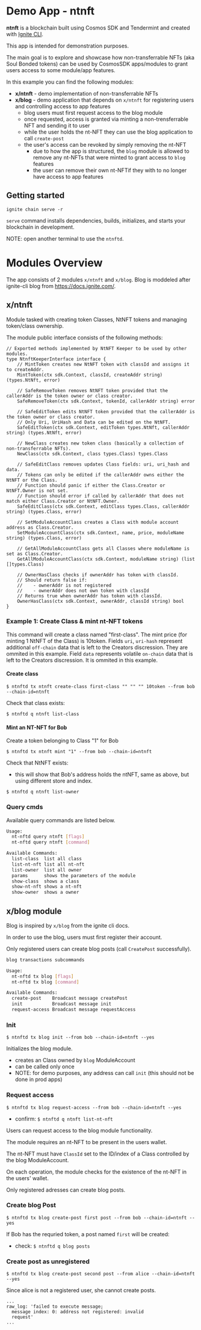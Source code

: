 # Demo App - ntnft
**ntnft** is a blockchain built using Cosmos SDK and Tendermint and created with [Ignite CLI](https://ignite.com/cli).

This app is intended for demonstration purposes.

The main goal is to explore and showcase how non-transferrable NFTs (aka Soul Bonded tokens) can be used by CosmosSDK apps/modules to grant users access to some module/app features.

In this example you can find the following modules:
* **x/ntnft** - demo implementation of non-transferrable NFTs
* **x/blog** - demo application that depends on `x/ntnft` for registering users and controlling access to app features
  * blog users must first request access to the blog module
  * once requested, access is granted via minting a non-trensferrable NFT and sending it to user
  * while the user holds the nt-NFT they can use the blog application to call `create-post`
  * the user's access can be revoked by simply removing the nt-NFT
    * due to how the app is structured, the `blog` module is allowed to remove any nt-NFTs that were minted to grant access to `blog` features
    * the user can remove their own nt-NFTif they with to no longer have access to app features
## Getting started

```
ignite chain serve -r
```

`serve` command installs dependencies, builds, initializes, and starts your blockchain in development.

NOTE: open another terminal to use the `ntnftd`.

# Modules Overview
The app consists of 2 modules `x/ntnft` and `x/blog`. Blog is moddeled after ignite-cli blog from https://docs.ignite.com/.

## x/ntnft
Module tasked with creating token Classes, NtNFT tokens and managing token/class ownership.

The module public interface consists of the following methods:
```golang
// Exported methods implemented by NtNFT Keeper to be used by other modules.
type NtnftKeeperInterface interface {
	// MintToken creates new NtNFT token with classId and assigns it to createAddr.
	MintToken(ctx sdk.Context, classId, createAddr string) (types.NtNft, error)

	// SafeRemoveToken removes NtNFT token provided that the callerAddr is the token owner or class creator.
	SafeRemoveToken(ctx sdk.Context, tokenId, callerAddr string) error

	// SafeEditToken edits NtNFT token provided that the callerAddr is the token owner or class creator.
	// Only Uri, UriHash and Data can be edited on the NtNFT.
	SafeEditToken(ctx sdk.Context, editToken types.NtNft, callerAddr string) (types.NtNft, error)

	// NewClass creates new token class (basically a collection of non-transferrable NFTs).
	NewClass(ctx sdk.Context, class types.Class) types.Class

	// SafeEditClass removes updates Class fields: uri, uri_hash and data.
	// Tokens can only be edited if the callerAddr owns either the NtNFT or the Class.
	// Function should panic if either the Class.Creator or NtNFT.Owner is not set.
	// Function should error if called by callerAddr that does not match either Class.Creator or NtNFT.Owner.
	SafeEditClass(ctx sdk.Context, editClass types.Class, callerAddr string) (types.Class, error)

	// SetModuleAccountClass creates a Class with module account address as Class.Creator.
	SetModuleAccountClass(ctx sdk.Context, name, price, moduleName string) (types.Class, error)

	// GetAllModuleAccountClass gets all Classes where moduleName is set as Class.Creator.
	GetAllModuleAccountClass(ctx sdk.Context, moduleName string) (list []types.Class)

	// OwnerHasClass checks if ownerAddr has token with classId.
	// Should return false if:
	//    - ownerAddr is not registered
	//    - ownerAddr does not own token with classId
	// Returns true when ownerAddr has token with classId.
	OwnerHasClass(ctx sdk.Context, ownerAddr, classId string) bool
}
```

### Example 1: Create Class & mint nt-NFT tokens

This command will create a class named "first-class". The mint price (for minting 1 NtNFT of the Class) is 10token.
Fields `uri`, `uri-hash` represent additional `off-chain` data that is left to the Creators discression. They are ommited in this example.
Field `data` represents volatile `on-chain` data that is left to the Creators discression. It is ommited in this example.

#### Create class

`$ ntnftd tx ntnft create-class first-class "" "" "" 10token --from bob --chain-id=ntnft`

Check that class exists:

`$ ntnftd q ntnft list-class`

#### Mint an NT-NFT for Bob
Create a token belonging to Class "1" for Bob

`$ ntnftd tx ntnft mint "1" --from bob --chain-id=ntnft`

Check that NtNFT exists:
* this will show that Bob's address holds the ntNFT, same as above, but using different store and index.

`$ ntnftd q ntnft list-owner`

### Query cmds
Available query commands are listed below.

```bash
Usage:
  nt-nftd query ntnft [flags]
  nt-nftd query ntnft [command]

Available Commands:
  list-class  list all class
  list-nt-nft list all nt-nft
  list-owner  list all owner
  params      shows the parameters of the module
  show-class  shows a class
  show-nt-nft shows a nt-nft
  show-owner  shows a owner
```

## x/blog module
Blog is inspired by `x/blog` from the ignite cli docs.

In order to use the blog, users must first register their account.

Only registered users can create blog posts (call `CreatePost` successfully).


```bash
blog transactions subcommands

Usage:
  nt-nftd tx blog [flags]
  nt-nftd tx blog [command]

Available Commands:
  create-post    Broadcast message createPost
  init           Broadcast message init
  request-access Broadcast message requestAccess
```


### Init
`$ ntnftd tx blog init --from bob --chain-id=ntnft --yes`

Initializes the blog module.
* creates an Class owned by `blog` ModuleAccount
* can be called only once
* NOTE: for demo purposes, any address can call `init` (this should not be done in prod apps)

### Request access
`$ ntnftd tx blog request-access --from bob --chain-id=ntnft --yes`
* confirm: `$ ntnftd q ntnft list-nt-nft`

Users can request access to the blog module functionality.

The module requires an nt-NFT to be present in the users wallet.

The nt-NFT must have `ClassId` set to the ID/index of a Class controlled by the blog ModuleAccount.

On each operation, the module checks for the existence of the nt-NFT in the users' wallet.

Only registered adresses can create blog posts.

### Create blog Post
`$ ntnftd tx blog create-post first post --from bob --chain-id=ntnft --yes`

If Bob has the requried token, a post named `first` will be created:
* check: `$ ntnftd q blog posts`


### Create post as unregistered
`$ ntnftd tx blog create-post second post --from alice --chain-id=ntnft --yes`

Since alice is not a registered user, she cannot create posts.
```
...
raw_log: 'failed to execute message;
  message index: 0: address not registered: invalid
  request'
...
```
